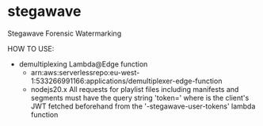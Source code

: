 # stegawave
Stegawave Forensic Watermarking

HOW TO USE:

  - demultiplexing Lambda@Edge function
    * arn:aws:serverlessrepo:eu-west-1:533266991166:applications/demultiplexer-edge-function 
    * nodejs20.x 
  All requests for playlist files including manifests and segments must have the query string 'token=<user token>' 
  where <user token> is the client's JWT fetched beforehand from the '-stegawave-user-tokens' lambda function
     

